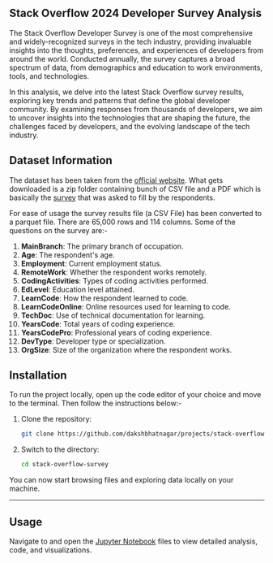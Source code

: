 ## Stack Overflow 2024 Developer Survey Analysis

The Stack Overflow Developer Survey is one of the most comprehensive and widely-recognized surveys in the tech industry, providing invaluable insights into the thoughts, preferences, and experiences of developers from around the world. Conducted annually, the survey captures a broad spectrum of data, from demographics and education to work environments, tools, and technologies.

In this analysis, we delve into the latest Stack Overflow survey results, exploring key trends and patterns that define the global developer community. By examining responses from thousands of developers, we aim to uncover insights into the technologies that are shaping the future, the challenges faced by developers, and the evolving landscape of the tech industry. 

## Dataset Information

The dataset has been taken from the [official website](https://survey.stackoverflow.co). What gets downloaded is a zip folder containing bunch of CSV file and a PDF which is basically the [survey](Survey.pdf) that was asked to fill by the respondents.

For ease of usage the survey results file (a CSV File) has been converted to a parquet file. There are 65,000 rows and 114 columns. Some of the questions on the survey are:-

1. **MainBranch**: The primary branch of occupation.
2. **Age**: The respondent's age.
3. **Employment**: Current employment status.
4. **RemoteWork**: Whether the respondent works remotely.
5. **CodingActivities**: Types of coding activities performed.
6. **EdLevel**: Education level attained.
7. **LearnCode**: How the respondent learned to code.
8. **LearnCodeOnline**: Online resources used for learning to code.
9. **TechDoc**: Use of technical documentation for learning.
10. **YearsCode**: Total years of coding experience.
11. **YearsCodePro**: Professional years of coding experience.
12. **DevType**: Developer type or specialization.
13. **OrgSize**: Size of the organization where the respondent works.


## Installation

To run the project locally, open up the code editor of your choice and move to the terminal. Then follow the instructions below:-

1. Clone the repository:

   ```bash
   git clone https://github.com/dakshbhatnagar/projects/stack-overflow-survey.git
   ```

2. Switch to the directory:
   ```bash
   cd stack-overflow-survey
   ```

You can now start browsing files and exploring data locally on your machine.
   
---
## Usage

Navigate to and open the [Jupyter Notebook](analysis.ipynb) files to view detailed analysis, code, and visualizations.